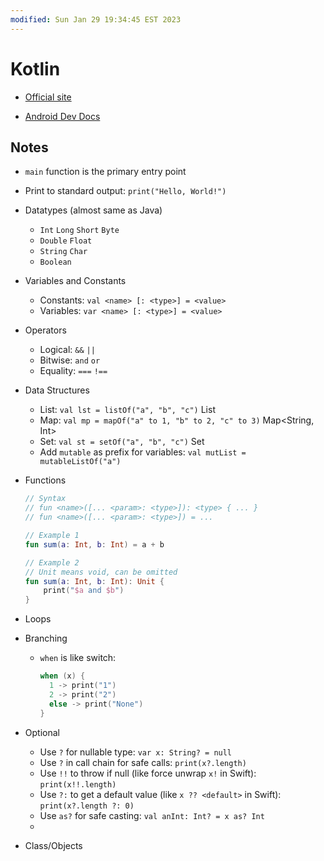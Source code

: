 ```yaml
---
modified: Sun Jan 29 19:34:45 EST 2023
---
```

# Kotlin

- [Official site](https://kotlinlang.org/)

- [Android Dev Docs](https://developer.android.com/kotlin/learn)

## Notes

- `main` function is the primary entry point

- Print to standard output: `print("Hello, World!")`

- Datatypes (almost same as Java)

  - `Int` `Long` `Short` `Byte`
  - `Double` `Float`
  - `String` `Char`
  - `Boolean`

- Variables and Constants

  - Constants: `val <name> [: <type>] = <value>`
  - Variables: `var <name> [: <type>] = <value>`

- Operators

  - Logical: `&&` `||`
  - Bitwise: `and` `or`
  - Equality: `===` `!==`

- Data Structures

  - List: `val lst = listOf("a", "b", "c")` List<String>
  - Map: `val mp = mapOf("a" to 1, "b" to 2, "c" to 3)` Map<String, Int>
  - Set: `val st = setOf("a", "b", "c")` Set<String>
  - Add `mutable` as prefix for variables: `val mutList = mutableListOf("a")`

- Functions

  ```kotlin
  // Syntax
  // fun <name>([... <param>: <type>]): <type> { ... }
  // fun <name>([... <param>: <type>]) = ...
  
  // Example 1
  fun sum(a: Int, b: Int) = a + b
  
  // Example 2
  // Unit means void, can be omitted
  fun sum(a: Int, b: Int): Unit {
      print("$a and $b")
  }
  ```

- Loops

- Branching

  - `when` is like switch:

    ```kotlin
    when (x) {
      1 -> print("1")
      2 -> print("2")
      else -> print("None")
    }
    ```

- Optional

  - Use `?` for nullable type: `var x: String? = null`
  - Use `?` in call chain for safe calls: `print(x?.length)`
  - Use `!!` to throw if null (like force unwrap `x!` in Swift): `print(x!!.length)`
  - Use `?:` to get a default value (like `x ?? <default>` in Swift): `print(x?.length ?: 0)`
  - Use `as?` for safe casting: `val anInt: Int? = x as? Int`
  -

- Class/Objects
